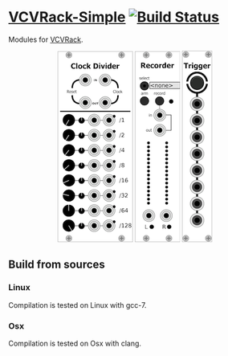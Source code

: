 # [VCVRack-Simple](https://iohannrabeson.github.io/VCVRack-Simple/) [![Build Status](https://travis-ci.org/IohannRabeson/VCVRack-Simple.svg?branch=master)](https://travis-ci.org/IohannRabeson/VCVRack-Simple)
Modules for [VCVRack](https://github.com/VCVRack/Rack).  

<p align="center">
<a href="https://iohannrabeson.github.io/VCVRack-Simple/modules/clock_divider"><img src="docs/screenshots/clock_divider.png" alt="Clock divider image"></a>
<a href="https://iohannrabeson.github.io/VCVRack-Simple/modules/recorder"><img src="docs/screenshots/recorder.png" alt="Wav Recorder"></a>
<a href="https://iohannrabeson.github.io/VCVRack-Simple/modules/button_trigger"><img src="docs/screenshots/button_trigger.png" alt="Button trigger image"></a>
</p>

## Build from sources
### Linux
Compilation is tested on Linux with gcc-7.

### Osx
Compilation is tested on Osx with clang.
